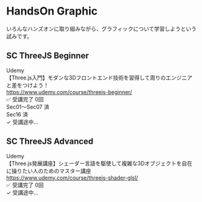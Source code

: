 # HandsOn Graphic

いろんなハンズオンに取り組みながら、グラフィックについて学習しようという試みです。  


## SC ThreeJS Beginner

Udemy  
【Three.js入門】モダンな3Dフロントエンド技術を習得して周りのエンジニアと差をつけよう！  
https://www.udemy.com/course/threejs-beginner/  
✅ 受講完了 0回  
Sec01〜Sec07 済  
Sec16 済  
✓ 受講途中…  


## SC ThreeJS Advanced

Udemy  
【Three.js発展講座】シェーダー言語を駆使して複雑な3Dオブジェクトを自在に操りたい人のためのマスター講座  
https://www.udemy.com/course/threejs-shader-glsl/  
✅ 受講完了 0回  
✓ 受講途中…  

